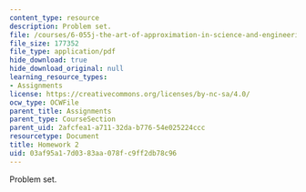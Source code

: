 ```yaml
---
content_type: resource
description: Problem set.
file: /courses/6-055j-the-art-of-approximation-in-science-and-engineering-spring-2008/03af95a17d0383aa078fc9ff2db78c96_hw02.pdf
file_size: 177352
file_type: application/pdf
hide_download: true
hide_download_original: null
learning_resource_types:
- Assignments
license: https://creativecommons.org/licenses/by-nc-sa/4.0/
ocw_type: OCWFile
parent_title: Assignments
parent_type: CourseSection
parent_uid: 2afcfea1-a711-32da-b776-54e025224ccc
resourcetype: Document
title: Homework 2
uid: 03af95a1-7d03-83aa-078f-c9ff2db78c96
---
```

Problem set.